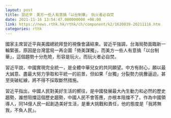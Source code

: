 ```yaml
---
layout: post
title: 習近平︰美方一些人有意搞「以台制華」　玩火者必自焚
date: 2021-11-16 13:54:47.000000000 +08:00
link: https://news.rthk.hk/rthk/ch/component/k2/1620039-20211116.htm
categories: rthk
---
```


國家主席習近平與美國總統拜登的視像會議結束。習近平強調，台海局勢面臨新一輪緊張，原因是台灣當局一再企圖「倚美謀獨」，而美方一些人有意搞「以台制華」，這個趨勢十分危險，形容是玩火，而玩火者必自焚。

習近平說，中國實現完全統一，是全體中華兒女的共同願望。中方有耐心，願以最大誠意、盡最大努力爭取和平統一的前景，但如果「台獨」分裂勢力挑釁逼迫，甚至突破紅線，將不得不採取斷然措施。

習近平指出，中國人民對美好生活的嚮往，是中國發展最大內生動力和必然的歷史趨勢，誰想阻擋這個歷史趨勢，中國人民不會答應，亦根本阻擋不了。作為中國領導人，同14億人民一起創造美好生活，是重大挑戰和責任，他的態度是「我將無我，不負人民」。
